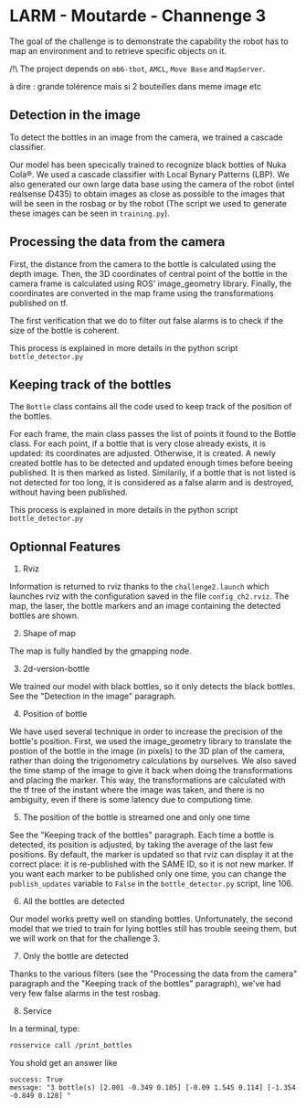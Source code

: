 LARM - Moutarde - Channenge 3
=============================

The goal of the challenge is to demonstrate the capability the robot has to map an environment and to retrieve specific objects on it.
 
/!\ The project depends on `mb6-tbot`, `AMCL`, `Move Base` and `MapServer`.

à dire : grande tolérence mais si 2 bouteilles dans meme image etc

Detection in the image
----------------------

To detect the bottles in an image from the camera, we trained a cascade classifier.

Our model has been specically trained to recognize black bottles of Nuka Cola®. We used a cascade classifier with Local Bynary Patterns (LBP). We also generated our own large data base using the camera of the robot (intel realsense D435) to obtain images as close as possible to the images that will be seen in the rosbag or by the robot (The script we used to generate these images can be seen in `training.py`).


Processing the data from the camera
-----------------------------------

First, the distance from the camera to the bottle is calculated using the depth image. Then, the 3D coordinates of central point of the bottle in the camera frame is calculated using ROS' image_geometry library. Finally, the coordinates are converted in the map frame using the transformations published on tf.

The first verification that we do to filter out false alarms is to check if the size of the bottle is coherent.

This process is explained in more details in the python script `bottle_detector.py`


Keeping track of the bottles
----------------------------

The `Bottle` class contains all the code used to keep track of the position of the bottles.

For each frame, the main class passes the list of points it found to the Bottle class. For each point, if a bottle that is very close already exists, it is updated: its coordinates are adjusted. Otherwise, it is created. A newly created bottle has to be detected and updated enough times before beeing published. It is then marked as listed. Similarily, if a bottle that is not listed is not detected for too long, it is considered as a false alarm and is destroyed, without having been published.

This process is explained in more details in the python script `bottle_detector.py`


Optionnal Features
------------------

1. Rviz

Information is returned to rviz thanks to the `challenge2.launch` which launches rviz with the configuration saved in the file `config_ch2.rviz`. The map, the laser, the bottle markers and an image containing the detected bottles are shown.

2. Shape of map 

The map is fully handled by the gmapping node.

3. 2d-version-bottle

We trained our model with black bottles, so it only detects the black bottles. See the "Detection in the image" paragraph.

4. Position of bottle

We have used several technique in order to increase the precision of the bottle's position. First, we used the image_geometry library to translate the postion of the bottle in the image (in pixels) to the 3D plan of the camera, rather than doing the trigonometry calculations by ourselves. We also saved the time stamp of the image to give it back when doing the transformations and placing the marker. This way, the transformations are calculated with the tf tree of the instant where the image was taken, and there is no ambiguity, even if there is some latency due to computiong time.

5. The position of the bottle is streamed one and only one time

See the "Keeping track of the bottles" paragraph. Each time a bottle is detected, its position is adjusted, by taking the average of the last few positions. By default, the marker is updated so that rviz can display it at the correct place: it is re-published with the SAME ID, so it is not new marker. If you want each marker to be published only one time, you can change the `publish_updates` variable to `False` in the `bottle_detector.py` script, line 106.

6. All the bottles are detected

Our model works pretty well on standing bottles. Unfortunately, the second model that we tried to train for lying bottles still has trouble seeing them, but we will work on that for the challenge 3.

7. Only the bottle are detected

Thanks to the various filters (see the "Processing the data from the camera" paragraph and the "Keeping track of the bottles" paragraph), we've had very few false alarms in the test rosbag.

8. Service

In a terminal, type:
```bash
rosservice call /print_bottles
```
You shold get an answer like
```
success: True
message: "3 bottle(s) [2.001 -0.349 0.105] [-0.09 1.545 0.114] [-1.354 -0.849 0.128] "
```

